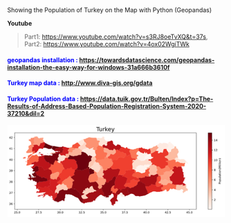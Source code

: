 Showing the Population of Turkey on the Map with Python (Geopandas)

**Youtube**

> Part1: https://www.youtube.com/watch?v=s3RJ8oeTvXQ&t=37s,
> Part2: https://www.youtube.com/watch?v=4ox02WgiTWk



#### <span style="color: blue">geopandas installation : </span>https://towardsdatascience.com/geopandas-installation-the-easy-way-for-windows-31a666b3610f
#### <span style="color: blue">Turkey map data : </span>http://www.diva-gis.org/gdata
#### <span style="color: blue">Turkey Population data : </span>https://data.tuik.gov.tr/Bulten/Index?p=The-Results-of-Address-Based-Population-Registration-System-2020-37210&dil=2

![alt text](https://github.com/osmanballi/Turkey_population_with_geopandas/blob/main/Turkeyplot.PNG)
